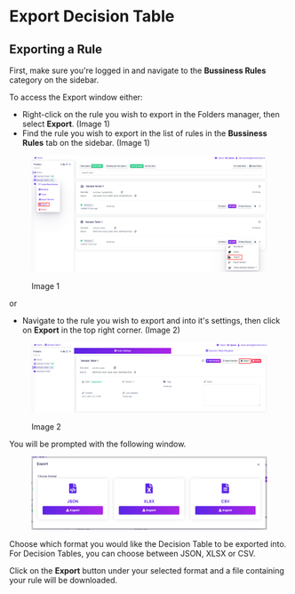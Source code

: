 # Export Decision Table

## Exporting a Rule

First, make sure you're logged in and navigate to the **Bussiness Rules** category on the sidebar.

To access the Export window either:

* Right-click on the rule you wish to export in the Folders manager, then select **Export**. (Image 1)
* Find the rule you wish to export in the list of rules in the **Bussiness Rules** tab on the sidebar. (Image 1)

<figure><img src="../../.gitbook/assets/image (153).png" alt=""><figcaption><p>Image 1</p></figcaption></figure>

or

* Navigate to the rule you wish to export and into it's settings, then click on **Export** in the top right corner. (Image 2)&#x20;

<figure><img src="../../.gitbook/assets/image (46) (1).png" alt=""><figcaption><p>Image 2</p></figcaption></figure>

You will be prompted with the following window.

<figure><img src="../../.gitbook/assets/image (113) (1).png" alt=""><figcaption></figcaption></figure>

Choose which format you would like the Decision Table to be exported into. For Decision Tables, you can choose between JSON, XLSX or CSV.

Click on the **Export** button under your selected format and a file containing your rule will be downloaded.
